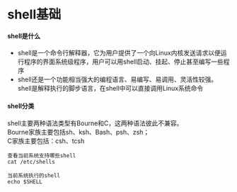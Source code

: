 # shell基础

#### shell是什么
* shell是一个命令行解释器，它为用户提供了一个向Linux内核发送请求以便运行程序的界面系统级程序，用户可以用shell启动、挂起、停止甚至编写一些程序
* shell还是一个功能相当强大的编程语言、易编写、易调用、灵活性较强。shell是解释执行的脚步语言，在shell中可以直接调用Linux系统命令

#### shell分类
shell主要两种语法类型有Bourne和C，这两种语法彼此不兼容。  
Bourne家族主要包括sh、ksh、Bash、psh、zsh；  
C家族主要包括：csh、tcsh
```
查看当前系统支持哪些shell
cat /etc/shells

当前系统执行的shell
echo $SHELL
```